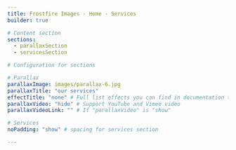 ```yaml
---
title: Frostfire Images - Home - Services
builder: true

# Content section
sections:
  - parallaxSection
  - servicesSection

# Configuration for sections

# Parallax
parallaxImage: images/parallax-6.jpg
parallaxTitle: "our services"
effectTitle: "none" # Full list effects you can find in documentation theme
parallaxVideo: "hide" # Support YouTube and Vimeo video 
parallaxVideoLink: "" # If "parallaxVideo" is "show"

# Services
noPadding: "show" # spacing for services section

---
```

